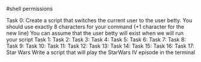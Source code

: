
#shell permissions

Task 0:
       Create a script that switches the current user to the user betty.
       You should use exactly 8 characters for your command (+1 character for the new line)
       You can assume that the user betty will exist when we will run your script
Task 1:
Task 2:
Task 3:
Task 4:
Task 5:
Task 6:
Task 7:
Task 8:
Task 9:
Task 10:
Task 11:
Task 12:
Task 13:
Task 14:
Task 15:
Task 16:
Task 17: Star Wars
        Write a script that will play the StarWars IV episode in the terminal

